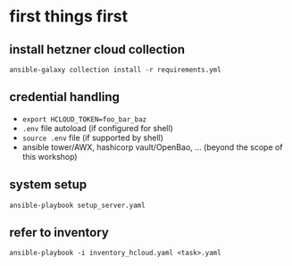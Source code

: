 # first things first

## install hetzner cloud collection

```
ansible-galaxy collection install -r requirements.yml
```

## credential handling

- `export HCLOUD_TOKEN=foo_bar_baz`
- `.env` file autoload (if configured for shell)
- `source .env` file (if supported by shell)
- ansible tower/AWX, hashicorp vault/OpenBao, ... (beyond the scope of this workshop)

## system setup

`ansible-playbook setup_server.yaml`

## refer to inventory

`ansible-playbook -i inventory_hcloud.yaml <task>.yaml`
